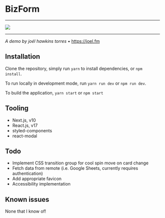 # BizForm
<hr/>
<img src='https://uploads-ssl.webflow.com/5fdeb4b5db1911baf9bcf184/5ff34a9fb1ab6da82d38a4a8_WizForm-logo-1-p-500.png' style='margin: 0 auto; text-align: center;'/>

<hr/>

<p><em>A demo by joél hawkins torres</em> • <a href='https://joel.fm/' target='_blank'>https://joel.fm</a></p>

## Installation

Clone the repository, simply run `yarn` to install dependencies, or `npm install`.

To run locally in development mode, run `yarn run dev` or `npm run dev`.

To build the application, `yarn start` or `npm start`

## Tooling

* Next.js, v10
* React.js, v17
* styled-components
* react-modal

## Todo

* Implement CSS transition group for cool spin move on card change
* Fetch data from remote (i.e. Google Sheets, currently requires authentication)
* Add appropriate favicon
* Accessibility implementation

## Known issues

None that I know of!